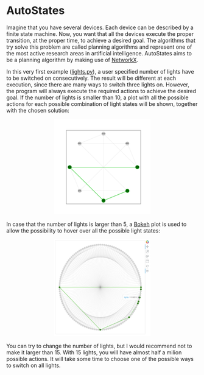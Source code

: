 # AutoStates

Imagine that you have several devices. Each device can be described by a finite
state machine. Now, you want that all the devices execute the proper
transition, at the proper time, to achieve a desired goal. The algorithms that
try solve this problem are called planning algorithms and represent one of the
most active research areas in artificial intelligence. AutoStates aims to be a
planning algorithm by making use of [NetworkX](https://networkx.github.io/).

In this very first example ([lights.py](./lights.py)), a user specified number
of lights have to be switched on consecutively. The result will be different at
each execution, since there are many ways to switch three lights on. However,
the program will always execute the required actions to achieve the desired
goal. If the number of lights is smaller than 10, a plot with all the possible
actions for each possible combination of light states will be shown, together
with the chosen solution:

<p align="center"><span title="Diagram with all possible actions in a group of
three lights and the chosen solution"><a href="./lights.svg"><img
src="./lights.svg" width="50%" /></a></span></p>

In case that the number of lights is larger than 5, a
[Bokeh](https://docs.bokeh.org/en/latest/index.html) plot is used to allow the
possibility to hover over all the possible light states:

<p align="center"><span title="Diagram with all possible actions in a group of
seven lights and the chosen solution"><a href="./lights_bokeh.png"><img
src="./lights_bokeh.png" width="50%" /></a></span></p>

You can try to change the number of lights, but I would recommend not to make
it larger than 15. With 15 lights, you will have almost half a milion possible
actions.  It will take some time to choose one of the possible ways to switch
on all lights.

